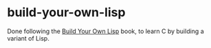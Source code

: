 # build-your-own-lisp

Done following the [Build Your Own Lisp](https://buildyourownlisp.com/) book, to learn C by building a variant of Lisp.
